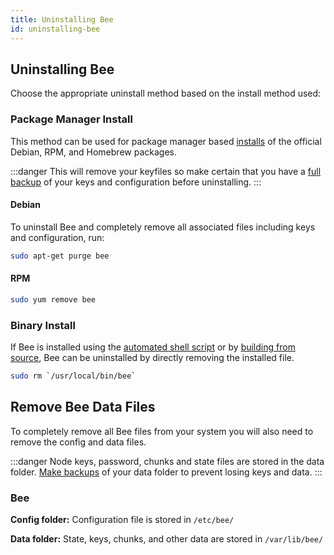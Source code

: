 ```yaml
---
title: Uninstalling Bee
id: uninstalling-bee
---
```


## Uninstalling Bee

Choose the appropriate uninstall method based on the install method used:

### Package Manager Install

This method can be used for package manager based [installs](/docs/bee/installation/install#shell-script-install) of the official Debian, RPM, and Homebrew packages.

:::danger
This will remove your keyfiles so make certain that you have a [full backup](/docs/bee/working-with-bee/backups) of your keys and configuration before uninstalling.
:::

#### Debian

To uninstall Bee and completely remove all associated files including keys and configuration, run: 

```bash
sudo apt-get purge bee
```

#### RPM

```bash
sudo yum remove bee
```

### Binary Install
If Bee is installed using the [automated shell script](/docs/bee/installation/install#shell-script-install) or by [building from source](/docs/bee/installation/build-from-source), Bee can be uninstalled by directly removing the installed file.

```bash
sudo rm `/usr/local/bin/bee`
```

## Remove Bee Data Files

To completely remove all Bee files from your system you will also need to remove the config and data files. 

:::danger
Node keys, password, chunks and state files are stored in the data folder. [Make backups](/docs/bee/working-with-bee/backups) of your data folder to prevent losing keys and data. 
:::

### Bee

**Config folder:** Configuration file is stored in `/etc/bee/`

**Data folder:** State, keys, chunks, and other data are stored in `/var/lib/bee/`
